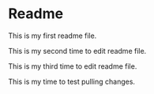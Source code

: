 # Readme

This is my first readme file.

This is my second time to edit readme file.

This is my third time to edit readme file.

This is my time to test pulling changes.
